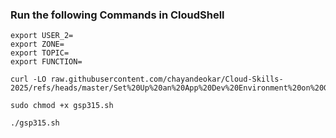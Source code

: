 ### Run the following Commands in CloudShell

```
export USER_2=
export ZONE=
export TOPIC=
export FUNCTION=
```
```
curl -LO raw.githubusercontent.com/chayandeokar/Cloud-Skills-2025/refs/heads/master/Set%20Up%20an%20App%20Dev%20Environment%20on%20Google%20Cloud%20Challenge%20Lab%20/gsp315.sh

sudo chmod +x gsp315.sh

./gsp315.sh
```
